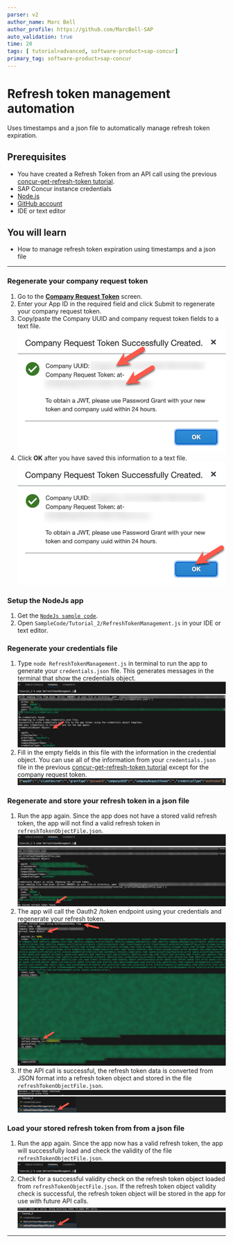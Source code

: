```yaml
---
parser: v2
author_name: Marc Bell
author_profile: https://github.com/MarcBell-SAP
auto_validation: true
time: 20
tags: [ tutorial>advanced, software-product>sap-concur]
primary_tag: software-product>sap-concur
---
```


# Refresh token management automation
<!-- description --> Uses timestamps and a json file to automatically manage refresh token expiration.

## Prerequisites
 - You have created a Refresh Token from an API call using the previous [concur-get-refresh-token tutorial](https://developers.sap.com/tutorials/concur-get-refresh-token.html).
 - SAP Concur instance credentials
 - [Node.js](https://nodejs.org/)
 - [GitHub account](https://github.com/)
 - IDE or text editor

## You will learn
  - How to manage refresh token expiration using timestamps and a json file

---

### Regenerate your company request token
1. Go to the [**Company Request Token**](https://www.concursolutions.com/nui/authadmin/companytokens) screen.
2. Enter your App ID in the required field and click Submit to regenerate your company request token.
3. Copy/paste the Company UUID and company request token fields to a text file.
        <!-- border -->![image](img/company-request-token-created.png)
4. Click **OK** after you have saved this information to a text file.
        <!-- border -->![image](img/company-request-token-created-ok.png)

### Setup the NodeJs app
1. Get the [`NodeJs sample code`](https://github.com/SAP-samples/concur-api-samplecode).
2. Open ``SampleCode/Tutorial_2/RefreshTokenManagement.js`` in your IDE or text editor.

### Regenerate your credentials file
1. Type ``node RefreshTokenManagement.js`` in terminal to run the app to generate your ``credentials.json`` file. This generates messages in the terminal that show the credentials object.
        <!-- border -->![image](img/run-refresh-token-management-app.png)
        <!-- border -->![image](img/run-refresh-token-management-app-generate-file.png)
2. Fill in the empty fields in this file with the information in the credential object. You can use all of the information from your ``credentials.json`` file in the previous [concur-get-refresh-token tutorial](https://developers.sap.com/tutorials/concur-get-refresh-token.html) except for the company request token.
        <!-- border -->![image](img/credentials-json.png)

### Regenerate and store your refresh token in a json file
1. Run the app again. Since the app does not have a stored valid refresh token, the app will not find a valid refresh token in ``refreshTokenObjectFile.json``.
        <!-- border -->![image](img/run-refresh-token-management-app.png)
        <!-- border -->![image](img/no-stored-refresh-token-found.png)
2. The app will call the Oauth2 /token endpoint using your credentials and regenerate your refresh token.
        <!-- border -->![image](img/regenerate-refresh-token.png)
3. If the API call is successful, the refresh token data is converted from JSON format into a refresh token object and stored in the file ``refreshTokenObjectFile.json``.
        <!-- border -->![image](img/stored-refresh-token.png)
        <!-- border -->![image](img/refresh-token-object-file.png)

### Load your stored refresh token from from a json file
1. Run the app again. Since the app now has a valid refresh token, the app will successfully load and check the validity of the file ``refreshTokenObjectFile.json``.
        <!-- border -->![image](img/run-refresh-token-management-app.png)
2. Check for a successful validity check on the refresh token object loaded from ``refreshTokenObjectFile.json``. If the refresh token object validity check is successful, the refresh token object will be stored in the app for use with future API calls.
        <!-- border -->![image](img/loaded-refresh-token-valid.png)
        <!-- border -->![image](img/refresh-token-object-file.png)


---
